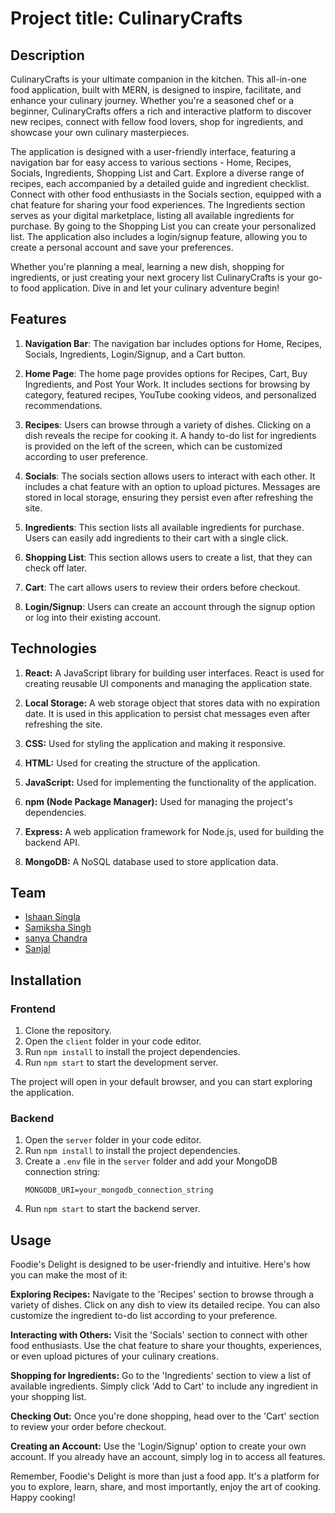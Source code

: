 # Project title: CulinaryCrafts

## Description
CulinaryCrafts is your ultimate companion in the kitchen. This all-in-one food application, built with MERN, is designed to inspire, facilitate, and enhance your culinary journey. Whether you're a seasoned chef or a beginner, CulinaryCrafts offers a rich and interactive platform to discover new recipes, connect with fellow food lovers, shop for ingredients, and showcase your own culinary masterpieces.

The application is designed with a user-friendly interface, featuring a navigation bar for easy access to various sections - Home, Recipes, Socials, Ingredients, Shopping List and Cart. Explore a diverse range of recipes, each accompanied by a detailed guide and ingredient checklist. Connect with other food enthusiasts in the Socials section, equipped with a chat feature for sharing your food experiences. The Ingredients section serves as your digital marketplace, listing all available ingredients for purchase. By going to the Shopping List you can create your personalized list. The application also includes a login/signup feature, allowing you to create a personal account and save your preferences.

Whether you're planning a meal, learning a new dish, shopping for ingredients, or just creating your next grocery list CulinaryCrafts is your go-to food application. Dive in and let your culinary adventure begin!

## Features
1. **Navigation Bar**: The navigation bar includes options for Home, Recipes, Socials, Ingredients, Login/Signup, and a Cart button.

2. **Home Page**: The home page provides options for Recipes, Cart, Buy Ingredients, and Post Your Work. It includes sections for browsing by category, featured recipes, YouTube cooking videos, and personalized recommendations.

3. **Recipes**: Users can browse through a variety of dishes. Clicking on a dish reveals the recipe for cooking it. A handy to-do list for ingredients is provided on the left of the screen, which can be customized according to user preference.

4. **Socials**: The socials section allows users to interact with each other. It includes a chat feature with an option to upload pictures. Messages are stored in local storage, ensuring they persist even after refreshing the site.

5. **Ingredients**: This section lists all available ingredients for purchase. Users can easily add ingredients to their cart with a single click.

6. **Shopping List**: This section allows users to create a list, that they can check off later.

7. **Cart**: The cart allows users to review their orders before checkout.

8. **Login/Signup**: Users can create an account through the signup option or log into their existing account.

## Technologies

1. **React:** A JavaScript library for building user interfaces. React is used for creating reusable UI components and managing the application state.

2. **Local Storage:** A web storage object that stores data with no expiration date. It is used in this application to persist chat messages even after refreshing the site.

3. **CSS:** Used for styling the application and making it responsive.

4. **HTML:** Used for creating the structure of the application.

5. **JavaScript:** Used for implementing the functionality of the application.

6. **npm (Node Package Manager):** Used for managing the project's dependencies.

7. **Express:** A web application framework for Node.js, used for building the backend API.

8. **MongoDB:** A NoSQL database used to store application data.

## Team
- [Ishaan Singla](https://github.com/Ishaan282)
- [Samiksha Singh](https://github.com/SamikshaSingh25)
- [sanya Chandra](https://github.com/MajesterSmith)
- [Sanjal](https://github.com/SanjalJain)

## Installation

### Frontend
1. Clone the repository.
2. Open the `client` folder in your code editor.
3. Run `npm install` to install the project dependencies.
4. Run `npm start` to start the development server.

The project will open in your default browser, and you can start exploring the application.

### Backend
1. Open the `server` folder in your code editor.
2. Run `npm install` to install the project dependencies.
3. Create a `.env` file in the `server` folder and add your MongoDB connection string:
    ```
    MONGODB_URI=your_mongodb_connection_string
    ```
4. Run `npm start` to start the backend server.

## Usage

Foodie's Delight is designed to be user-friendly and intuitive. Here's how you can make the most of it:

**Exploring Recipes:** Navigate to the 'Recipes' section to browse through a variety of dishes. Click on any dish to view its detailed recipe. You can also customize the ingredient to-do list according to your preference.

**Interacting with Others:** Visit the 'Socials' section to connect with other food enthusiasts. Use the chat feature to share your thoughts, experiences, or even upload pictures of your culinary creations.

**Shopping for Ingredients:** Go to the 'Ingredients' section to view a list of available ingredients. Simply click 'Add to Cart' to include any ingredient in your shopping list.

**Checking Out:** Once you're done shopping, head over to the 'Cart' section to review your order before checkout.

**Creating an Account:** Use the 'Login/Signup' option to create your own account. If you already have an account, simply log in to access all features.

Remember, Foodie's Delight is more than just a food app. It's a platform for you to explore, learn, share, and most importantly, enjoy the art of cooking. Happy cooking!